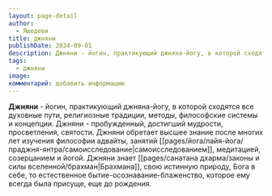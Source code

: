 ```yaml
---
layout: page-detail
author:
  - Яшодеви
title: джняни
publishDate: 2024-09-01
description: Джняни - йогин, практикующий джняна-йогу, в которой сходятся все духовные пути, религиозные традиции, методы, философские системы и концепции;
tags:
  - джняни
image: 
комментарий: добавить информацию
---
```

**Джняни** - йогин, практикующий джняна-йогу, в которой сходятся все духовные пути, религиозные традиции, методы, философские системы и концепции.
Джняни - пробужденный, достигший мудрости, просветления, святости.
Джняни обретает высшее знание после многих лет изучения философии адвайты, занятий [[pages/йога/лайя-йога/праджня-янтра/самоисследование|самоисследованием]], медитацией, созерцанием и йогой. Джняни знает [[pages/санатана дхарма/законы и силы вселенной/брахман|Брахмана]], свою истинную природу, Бога в себе, то естественное бытие-осознавание-блаженство, которое ему всегда была присуще, еще до рождения.

